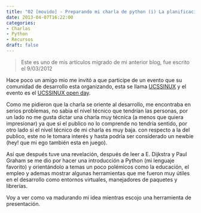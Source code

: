 ```yaml
---
title: "02 [movido] - Preparando mi charla de python (i) La planificacion"
date: 2013-04-07T16:22:00
categories:
- Charlas
- Python
- Recursos
draft: false
---
```


> Este es uno de mis artículos migrado de mi anterior blog, fue escrito el
> 9/03/2012

Hace poco un amigo mio me invitó a que participe de un evento que su comunidad
de desarrollo esta organizando, esta se llama [UCSSINUX][0] y el evento es el
[UCSSINUX open day][1].

<!-- more -->

Como me pidieron que la charla se oriente al desarrollo, me encontraba en serios
problemas, no sabia el nivel técnico que tendrían las personas, por un lado no
me gusta dictar una charla muy técnica (a menos que quiera impresionar) ya que
si el publico no lo comprende no tendría sentido, por otro lado si el nivel
técnico de mi charla es muy baja. con respecto a la del publico, este no le
tomara interés y hasta podría ser considerado un newbie (hey! que mi ego también
esta en juego).

Así que después tuve una revelación, después de leer a E. Dijkstra y Paul Graham
se me dio por hacer una introducción a Python (mi lenguaje favorito) y
orientándolo a temas un poco polémicos como la educación, el empleo y ademas
mostrar algunas herramientas que me fueron muy útiles en el desarrollo como
entornos virtuales, manejadores de paquetes y librerías.

Voy a ver como va madurando mi idea mientras escojo una herramienta de
presentación.

[0]: http://ucssinux.org/
[1]: http://ucssinux.org/?p=620
